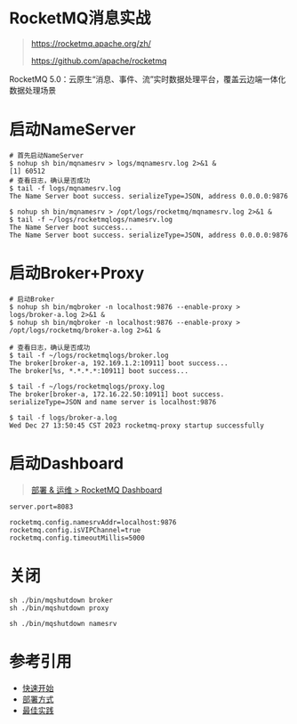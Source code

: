 

RocketMQ消息实战
======
> https://rocketmq.apache.org/zh/
>
> https://github.com/apache/rocketmq

RocketMQ 5.0：云原生“消息、事件、流”实时数据处理平台，覆盖云边端一体化数据处理场景


# 启动NameServer
```shell
# 首先启动NameServer
$ nohup sh bin/mqnamesrv > logs/mqnamesrv.log 2>&1 &
[1] 60512
# 查看日志，确认是否成功
$ tail -f logs/mqnamesrv.log
The Name Server boot success. serializeType=JSON, address 0.0.0.0:9876

$ nohup sh bin/mqnamesrv > /opt/logs/rocketmq/mqnamesrv.log 2>&1 &
$ tail -f ~/logs/rocketmqlogs/namesrv.log
The Name Server boot success...
The Name Server boot success. serializeType=JSON, address 0.0.0.0:9876
```


# 启动Broker+Proxy
```shell
# 启动Broker
$ nohup sh bin/mqbroker -n localhost:9876 --enable-proxy > logs/broker-a.log 2>&1 &
$ nohup sh bin/mqbroker -n localhost:9876 --enable-proxy > /opt/logs/rocketmq/broker-a.log 2>&1 &

# 查看日志，确认是否成功
$ tail -f ~/logs/rocketmqlogs/broker.log
The broker[broker-a, 192.169.1.2:10911] boot success...
The broker[%s, *.*.*.*:10911] boot success...

$ tail -f ~/logs/rocketmqlogs/proxy.log
The broker[broker-a, 172.16.22.50:10911] boot success. serializeType=JSON and name server is localhost:9876

$ tail -f logs/broker-a.log
Wed Dec 27 13:50:45 CST 2023 rocketmq-proxy startup successfully
```


# 启动Dashboard
> [部署 & 运维 > RocketMQ Dashboard](https://rocketmq.apache.org/zh/docs/deploymentOperations/04Dashboard/)

```properties
server.port=8083

rocketmq.config.namesrvAddr=localhost:9876
rocketmq.config.isVIPChannel=true
rocketmq.config.timeoutMillis=5000
```


# 关闭
```shell
sh ./bin/mqshutdown broker
sh ./bin/mqshutdown proxy

sh ./bin/mqshutdown namesrv
```


# 参考引用
* [快速开始](https://rocketmq.apache.org/zh/docs/quickStart/01quickstart)
* [部署方式](https://rocketmq.apache.org/zh/docs/deploymentOperations/01deploy/)
* [最佳实践](https://rocketmq-1.gitbook.io/rocketmq-connector/kai-fa-zhe-zhong-xin/zui-jia-shi-jian)

